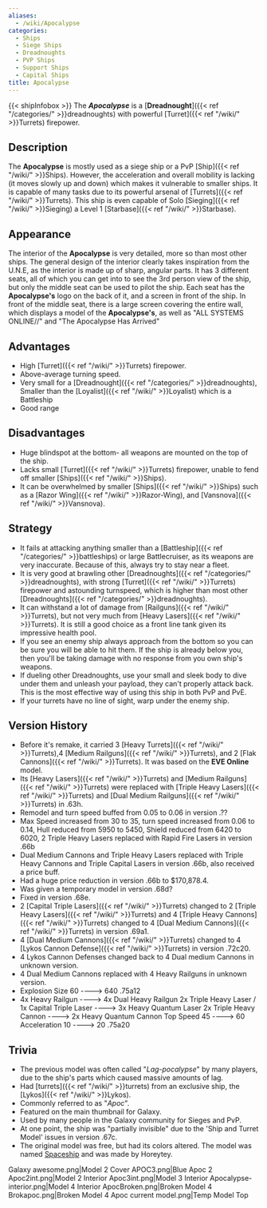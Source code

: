```yaml
---
aliases:
  - /wiki/Apocalypse
categories:
  - Ships
  - Siege Ships
  - Dreadnoughts
  - PVP Ships
  - Support Ships
  - Capital Ships
title: Apocalypse
---
```


{{< shipInfobox >}} The **_Apocalypse_** is a [**Dreadnought**]({{< ref "/categories/" >}}dreadnoughts) with powerful [Turret]({{< ref "/wiki/" >}}Turrets) firepower.

## Description

The **Apocalypse** is mostly used as a siege ship or a PvP [Ship]({{< ref "/wiki/" >}}Ships). However, the acceleration and overall mobility is lacking (it moves slowly up and down) which makes it vulnerable to smaller ships. It is capable of many tasks due to its powerful arsenal of [Turrets]({{< ref "/wiki/" >}}Turrets). This ship is even capable of Solo [Sieging]({{< ref "/wiki/" >}}Sieging) a Level 1 [Starbase]({{< ref "/wiki/" >}}Starbase).

## Appearance

The interior of the **Apocalypse** is very detailed, more so than most other ships. The general design of the interior clearly takes inspiration from the U.N.E, as the interior is made up of sharp, angular parts. It has 3 different seats, all of which you can get into to see the 3rd person view of the ship, but only the middle seat can be used to pilot the ship. Each seat has the **Apocalypse's** logo on the back of it, and a screen in front of the ship. In front of the middle seat, there is a large screen covering the entire wall, which displays a model of the **Apocalypse's**, as well as "ALL SYSTEMS ONLINE//" and "The Apocalypse Has Arrived"

## Advantages

- High [Turret]({{< ref "/wiki/" >}}Turrets) firepower.
- Above-average turning speed.
- Very small for a [Dreadnought]({{< ref "/categories/" >}}dreadnoughts), Smaller than the [Loyalist]({{< ref "/wiki/" >}}Loyalist) which is a Battleship
- Good range

## Disadvantages

- Huge blindspot at the bottom- all weapons are mounted on the top of the ship.
- Lacks small [Turret]({{< ref "/wiki/" >}}Turrets) firepower, unable to fend off smaller [Ships]({{< ref "/wiki/" >}}Ships).
- It can be overwhelmed by smaller [Ships]({{< ref "/wiki/" >}}Ships) such as a [Razor Wing]({{< ref "/wiki/" >}}Razor-Wing), and [Vansnova]({{< ref "/wiki/" >}}Vansnova).

## Strategy

- It fails at attacking anything smaller than a [Battleship]({{< ref "/categories/" >}}battleships) or large Battlecruiser, as its weapons are very inaccurate. Because of this, always try to stay near a fleet.
- It is very good at brawling other [Dreadnoughts]({{< ref "/categories/" >}}dreadnoughts), with strong [Turret]({{< ref "/wiki/" >}}Turrets) firepower and astounding turnspeed, which is higher than most other [Dreadnoughts]({{< ref "/categories/" >}}dreadnoughts).
- It can withstand a lot of damage from [Railguns]({{< ref "/wiki/" >}}Turrets), but not very much from [Heavy Lasers]({{< ref "/wiki/" >}}Turrets). It is still a good choice as a front line tank given its impressive health pool.
- If you see an enemy ship always approach from the bottom so you can be sure you will be able to hit them. If the ship is already below you, then you'll be taking damage with no response from you own ship's weapons.
- If dueling other Dreadnoughts, use your small and sleek body to dive under them and unleash your payload, they can't properly attack back. This is the most effective way of using this ship in both PvP and PvE.
- If your turrets have no line of sight, warp under the enemy ship.

## Version History

- Before it's remake, it carried 3 [Heavy Turrets]({{< ref "/wiki/" >}}Turrets),4 [Medium Railguns]({{< ref "/wiki/" >}}Turrets), and 2 [Flak Cannons]({{< ref "/wiki/" >}}Turrets). It was based on the **EVE Online** model.
- Its [Heavy Lasers]({{< ref "/wiki/" >}}Turrets) and [Medium Railguns]({{< ref "/wiki/" >}}Turrets) were replaced with [Triple Heavy Lasers]({{< ref "/wiki/" >}}Turrets) and [Dual Medium Railguns]({{< ref "/wiki/" >}}Turrets) in .63h.
- Remodel and turn speed buffed from 0.05 to 0.06 in version .??
- Max Speed increased from 30 to 35, turn speed increased from 0.06 to 0.14, Hull reduced from 5950 to 5450, Shield reduced from 6420 to 6020, 2 Triple Heavy Lasers replaced with Rapid Fire Lasers in version .66b
- Dual Medium Cannons and Triple Heavy Lasers replaced with Triple Heavy Cannons and Triple Capital Lasers in version .66b, also received a price buff.
- Had a huge price reduction in version .66b to $170,878.4.
- Was given a temporary model in version .68d?
- Fixed in version .68e.
- 2 [Capital Triple Lasers]({{< ref "/wiki/" >}}Turrets) changed to 2 [Triple Heavy Lasers]({{< ref "/wiki/" >}}Turrets) and 4 [Triple Heavy Cannons]({{< ref "/wiki/" >}}Turrets) changed to 4 [Dual Medium Cannons]({{< ref "/wiki/" >}}Turrets) in version .69a1.
- 4 [Dual Medium Cannons]({{< ref "/wiki/" >}}Turrets) changed to 4 [Lykos Cannon Defense]({{< ref "/wiki/" >}}Turrets) in version .72c20.
- 4 Lykos Cannon Defenses changed back to 4 Dual medium Cannons in unknown version.
- 4 Dual Medium Cannons replaced with 4 Heavy Railguns in unknown version.
- Explosion Size 60 ----> 640 .75a12
- 4x Heavy Railgun ----> 4x Dual Heavy Railgun 2x Triple Heavy Laser / 1x Capital Triple Laser ----> 3x Heavy Quantum Laser 2x Triple Heavy Cannon ----> 2x Heavy Quantum Cannon Top Speed 45 ----> 60 Acceleration 10 ----> 20 .75a20

## Trivia

- The previous model was often called "_Lag-pocalypse_" by many players, due to the ship's parts which caused massive amounts of lag.
- Had [turrets]({{< ref "/wiki/" >}}turrets) from an exclusive ship, the [Lykos]({{< ref "/wiki/" >}}Lykos).
- Commonly referred to as "_Apoc_". 
- Featured on the main thumbnail for Galaxy.
- Used by many people in the Galaxy community for Sieges and PvP.
- At one point, the ship was "partially invisible" due to the 'Ship and Turret Model' issues in version .67c.
- The original model was free, but had its colors altered. The model was named [Spaceship](https://www.roblox.com/library/36420606/Spaceship) and was made by Horeytey.

Galaxy awesome.png|Model 2 Cover APOC3.png|Blue Apoc 2 Apoc2int.png|Model 2 Interior Apoc3int.png|Model 3 Interior Apocalypse-interior.png|Model 4 Interior ApocBroken.png|Broken Model 4 Brokapoc.png|Broken Model 4 Apoc current model.png|Temp Model Top

